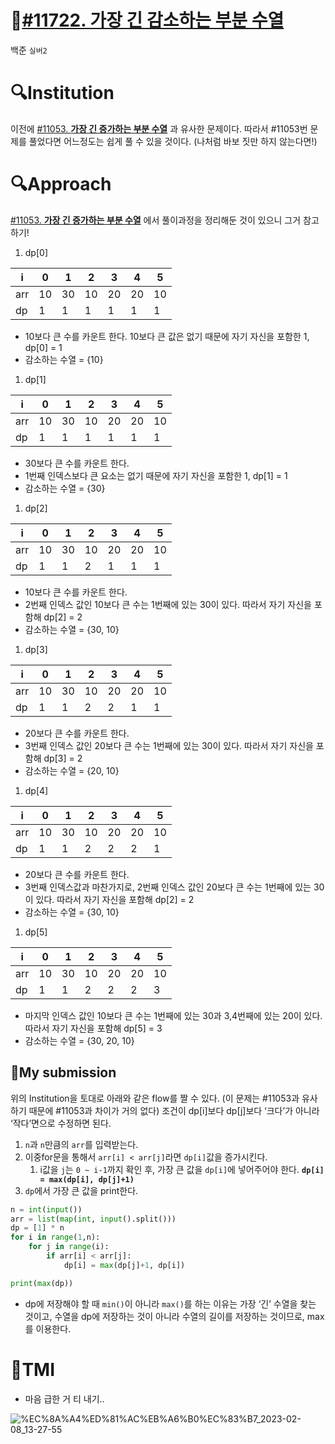 # 📖[#11722. 가장 긴 감소하는 부분 수열](https://www.acmicpc.net/problem/11722)
백준 `실버2`

# 🔍Institution

이전에 [#11053. **가장 긴 증가하는 부분 수열**](https://www.notion.so/11053-685ff602343245aebb6a380f46eae17e) 과 유사한 문제이다. 따라서 #11053번 문제를 풀었다면 어느정도는 쉽게 풀 수 있을 것이다. (나처럼 바보 짓만 하지 않는다면!)

# 🔍Approach

[#11053. **가장 긴 증가하는 부분 수열**](https://www.notion.so/11053-685ff602343245aebb6a380f46eae17e) 에서 풀이과정을 정리해둔 것이 있으니 그거 참고하기!

1. dp[0]

| i | 0 | 1 | 2 | 3 | 4 | 5 |
| --- | --- | --- | --- | --- | --- | --- |
| arr | 10 | 30 | 10 | 20 | 20 | 10 |
| dp | 1 | 1 | 1 | 1 | 1 | 1 |
- 10보다 큰 수를 카운트 한다. 10보다 큰 값은 없기 때문에  자기 자신을 포함한 1, dp[0] = 1
- 감소하는 수열 = {10}

1. dp[1]

| i | 0 | 1 | 2 | 3 | 4 | 5 |
| --- | --- | --- | --- | --- | --- | --- |
| arr | 10 | 30 | 10 | 20 | 20 | 10 |
| dp | 1 | 1 | 1 | 1 | 1 | 1 |
- 30보다 큰 수를 카운트 한다.
- 1번째 인덱스보다 큰 요소는 없기 때문에  자기 자신을 포함한 1, dp[1] = 1
- 감소하는 수열 = {30}

1. dp[2]

| i | 0 | 1 | 2 | 3 | 4 | 5 |
| --- | --- | --- | --- | --- | --- | --- |
| arr | 10 | 30 | 10 | 20 | 20 | 10 |
| dp | 1 | 1 | 2 | 1 | 1 | 1 |
- 10보다 큰 수를 카운트 한다.
- 2번째 인덱스 값인 10보다 큰 수는 1번째에 있는 30이 있다. 따라서 자기 자신을 포함해 dp[2] = 2
- 감소하는 수열 = {30, 10}

1. dp[3]

| i | 0 | 1 | 2 | 3 | 4 | 5 |
| --- | --- | --- | --- | --- | --- | --- |
| arr | 10 | 30 | 10 | 20 | 20 | 10 |
| dp | 1 | 1 | 2 | 2 | 1 | 1 |
- 20보다 큰 수를 카운트 한다.
- 3번째 인덱스 값인 20보다 큰 수는 1번째에 있는 30이 있다. 따라서 자기 자신을 포함해 dp[3] = 2
- 감소하는 수열 = {20, 10}

1. dp[4]

| i | 0 | 1 | 2 | 3 | 4 | 5 |
| --- | --- | --- | --- | --- | --- | --- |
| arr | 10 | 30 | 10 | 20 | 20 | 10 |
| dp | 1 | 1 | 2 | 2 | 2 | 1 |
- 20보다 큰 수를 카운트 한다.
- 3번째 인덱스값과 마찬가지로, 2번째 인덱스 값인 20보다 큰 수는 1번째에 있는 30이 있다. 따라서 자기 자신을 포함해 dp[2] = 2
- 감소하는 수열 = {30, 10}

1. dp[5]

| i | 0 | 1 | 2 | 3 | 4 | 5 |
| --- | --- | --- | --- | --- | --- | --- |
| arr | 10 | 30 | 10 | 20 | 20 | 10 |
| dp | 1 | 1 | 2 | 2 | 2 | 3 |
- 마지막 인덱스 값인 10보다 큰 수는 1번째에 있는 30과 3,4번째에 있는 20이 있다. 따라서 자기 자신을 포함해 dp[5] = 3
- 감소하는 수열 = {30, 20, 10}

## 🚩My submission

위의 Institution을 토대로 아래와 같은 flow를 짤 수 있다. (이 문제는 #11053과 유사하기 때문에 #11053과 차이가 거의 없다) 조건이 dp[i]보다 dp[j]보다 ‘크다’가 아니라 ‘작다’면으로 수정하면 된다.

1. `n`과 `n`만큼의 `arr`를 입력받는다.
2. 이중for문을 통해서 `arr[i] < arr[j]`라면 `dp[i]`값을 증가시킨다.
    1. i값을 `j`는 `0 ~ i-1`까지 확인 후, 가장 큰 값을 `dp[i]`에 넣어주어야 한다.
    **`dp[i] = max(dp[i], dp[j]+1)`**
3. `dp`에서 가장 큰 값을 print한다.

```python
n = int(input())
arr = list(map(int, input().split()))
dp = [1] * n
for i in range(1,n):
    for j in range(i):
        if arr[i] < arr[j]:
            dp[i] = max(dp[j]+1, dp[i])

print(max(dp))
```

- dp에 저장해야 할 때 `min()`이 아니라 `max()`를 하는 이유는 가장 ‘긴’ 수열을 찾는 것이고, 수열을 dp에 저장하는 것이 아니라 수열의 길이를 저장하는 것이므로, max를 이용한다.

# 🤭TMI

- 마음 급한 거 티 내기..

![%EC%8A%A4%ED%81%AC%EB%A6%B0%EC%83%B7_2023-02-08_13-27-55](https://user-images.githubusercontent.com/101111603/218301554-9d52b8aa-09dd-49c5-9ceb-75d1d4eb0fa6.png)
